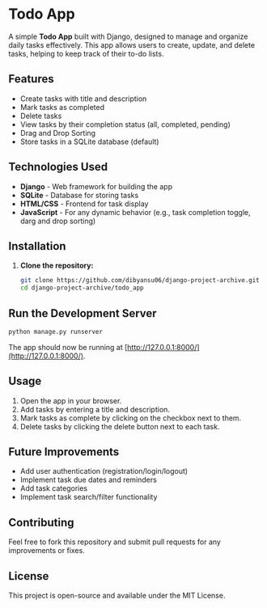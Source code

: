 # Todo App

A simple **Todo App** built with Django, designed to manage and organize daily tasks effectively. This app allows users to create, update, and delete tasks, helping to keep track of their to-do lists.

## Features

- Create tasks with title and description
- Mark tasks as completed
- Delete tasks
- View tasks by their completion status (all, completed, pending)
- Drag and Drop Sorting
- Store tasks in a SQLite database (default)

## Technologies Used

- **Django** - Web framework for building the app
- **SQLite** - Database for storing tasks
- **HTML/CSS** - Frontend for task display
- **JavaScript** - For any dynamic behavior (e.g., task completion toggle, darg and drop sorting)

## Installation

1. **Clone the repository:**

   ```bash
   git clone https://github.com/dibyansu06/django-project-archive.git
   cd django-project-archive/todo_app
   ```
## Run the Development Server
  ```bash
  python manage.py runserver
  ```

The app should now be running at [http://127.0.0.1:8000/](http://127.0.0.1:8000/).

## Usage

1. Open the app in your browser.
2. Add tasks by entering a title and description.
3. Mark tasks as complete by clicking on the checkbox next to them.
4. Delete tasks by clicking the delete button next to each task.

## Future Improvements

- Add user authentication (registration/login/logout)
- Implement task due dates and reminders
- Add task categories
- Implement task search/filter functionality

## Contributing

Feel free to fork this repository and submit pull requests for any improvements or fixes.

## License

This project is open-source and available under the MIT License.
